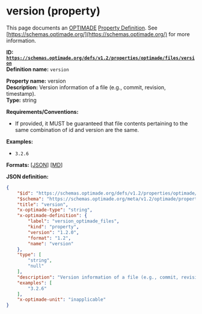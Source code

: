 # version (property)

This page documents an [OPTIMADE](https://www.optimade.org/) [Property Definition](https://schemas.optimade.org/#definitions). See [https://schemas.optimade.org/](https://schemas.optimade.org/) for more information.

**ID: [`https://schemas.optimade.org/defs/v1.2/properties/optimade/files/version`](https://schemas.optimade.org/defs/v1.2/properties/optimade/files/version.md)**  
**Definition name:** `version`

**Property name:** version  
**Description:** Version information of a file (e.g., commit, revision, timestamp).  
**Type:** string  

**Requirements/Conventions:**

- If provided, it MUST be guaranteed that file contents pertaining to the same combination of id and version are the same.

**Examples:**

- `3.2.6`

**Formats:** [[JSON](version.json)] [[MD](version.md)]

**JSON definition:**

``` json
{
    "$id": "https://schemas.optimade.org/defs/v1.2/properties/optimade/files/version",
    "$schema": "https://schemas.optimade.org/meta/v1.2/optimade/property_definition.json",
    "title": "version",
    "x-optimade-type": "string",
    "x-optimade-definition": {
        "label": "version_optimade_files",
        "kind": "property",
        "version": "1.2.0",
        "format": "1.2",
        "name": "version"
    },
    "type": [
        "string",
        "null"
    ],
    "description": "Version information of a file (e.g., commit, revision, timestamp).\n\n**Requirements/Conventions:**\n\n- If provided, it MUST be guaranteed that file contents pertaining to the same combination of id and version are the same.",
    "examples": [
        "3.2.6"
    ],
    "x-optimade-unit": "inapplicable"
}
```